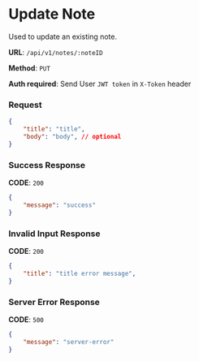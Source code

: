 # Update Note

Used to update an existing note.

**URL**: `/api/v1/notes/:noteID`

**Method**: `PUT`

**Auth required**: Send User `JWT token` in `X-Token` header

### Request

```json
{
    "title": "title", 
    "body": "body", // optional
}
```

### Success Response

**CODE**: `200`

```json
{
    "message": "success"
}
```

### Invalid Input Response

**CODE**: `200`

```json
{
    "title": "title error message", 
}
```

### Server Error Response

**CODE**: `500`

```json
{
    "message": "server-error"
}
```
